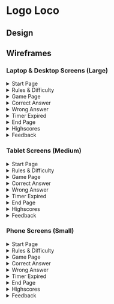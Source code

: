 # Logo Loco

## Design

## Wireframes

### Laptop & Desktop Screens (Large)

<details>
<summary>Start Page</summary>

<img src="./assets/images/laptop-wireframes/laptop-start-page.png"
alt="Large Screen Start Page" width="50%" height="50%">

</details>

<details>
<summary>Rules & Difficulty</summary>

<img src="./assets/images/laptop-wireframes/laptop-rules-difficulty.png"
alt="Large Screen Rules & Difficulty" width="50%" height="50%">

</details>
<details>
<summary>Game Page</summary>

<img src="./assets/images/laptop-wireframes/laptop-game-page.png"
alt="Large Screen Game Page" width="50%" height="50%">

</details>
<details>
<summary>Correct Answer</summary>

<img src="./assets/images/laptop-wireframes/laptop-correct-answer.png"
alt="Large Screen Correct Answer" width="50%" height="50%">

</details>
<details>
<summary>Wrong Answer</summary>

<img src="./assets/images/laptop-wireframes/laptop-wrong-answer.png"
alt="Large Screen Wrong Answer" width="50%" height="50%">

</details>
<details>
<summary>Timer Expired</summary>

<img src="./assets/images/laptop-wireframes/laptop-timer-expired.png"
alt="Large Screen Timer Expired" width="50%" height="50%">

</details>
<details>
<summary>End Page</summary>

<img src="./assets/images/laptop-wireframes/laptop-end-page.png"
alt="Large Screen End Page" width="50%" height="50%">

</details>
<details>
<summary>Highscores</summary>

<img src="./assets/images/laptop-wireframes/laptop-highscores.png"
alt="Large Screen Highscores" width="50%" height="50%">

</details>
<details>
<summary>Feedback</summary>

<img src="./assets/images/laptop-wireframes/laptop-feedback.png"
alt="Large Screen Feedback" width="50%" height="50%">

</details>

### Tablet Screens (Medium)

<details>
<summary>Start Page</summary>

<img src="./assets/images/tablet-wireframes/tablet-start-page.png"
alt="Medium Screen Start Page" width="40%" height="40%">

</details>

<details>
<summary>Rules & Difficulty</summary>

<img src="./assets/images/tablet-wireframes/tablet-rules-difficulty.png"
alt="Medium Screen Rules & Difficulty" width="40%" height="40%">

</details>
<details>
<summary>Game Page</summary>

<img src="./assets/images/tablet-wireframes/tablet-game-page.png"
alt="Medium Screen Game Page" width="40%" height="40%">

</details>
<details>
<summary>Correct Answer</summary>

<img src="./assets/images/tablet-wireframes/tablet-correct-answer.png"
alt="Medium Screen Correct Answer" width="40%" height="40%">

</details>
<details>
<summary>Wrong Answer</summary>

<img src="./assets/images/tablet-wireframes/tablet-wrong-answer.png"
alt="Medium Screen Wrong Answer" width="40%" height="40%">

</details>
<details>
<summary>Timer Expired</summary>

<img src="./assets/images/tablet-wireframes/tablet-timer-expired.png"
alt="Medium Screen Timer Expired" width="40%" height="40%">

</details>
<details>
<summary>End Page</summary>

<img src="./assets/images/tablet-wireframes/tablet-end-page.png"
alt="Medium Screen End Page" width="40%" height="40%">

</details>
<details>
<summary>Highscores</summary>

<img src="./assets/images/tablet-wireframes/tablet-highscores.png"
alt="Medium Screen Highscores" width="40%" height="40%">

</details>
<details>
<summary>Feedback</summary>

<img src="./assets/images/tablet-wireframes/tablet-feedback.png"
alt="Medium Screen Feedback" width="40%" height="40%">

</details>

### Phone Screens (Small)

<details>
<summary>Start Page</summary>

<img src="./assets/images/phone-wireframes/phone-start-page.png"
alt="Small Screen Start Page" width="30%" height="30%">

</details>

<details>
<summary>Rules & Difficulty</summary>

<img src="./assets/images/phone-wireframes/phone-rules-difficulty.png"
alt="Small Screen Rules & Difficulty" width="30%" height="30%">

</details>
<details>
<summary>Game Page</summary>

<img src="./assets/images/phone-wireframes/phone-game-page.png"
alt="Small Screen Game Page" width="30%" height="30%">

</details>
<details>
<summary>Correct Answer</summary>

<img src="./assets/images/phone-wireframes/phone-correct-answer.png"
alt="Small Screen Correct Answer" width="30%" height="30%">

</details>
<details>
<summary>Wrong Answer</summary>

<img src="./assets/images/phone-wireframes/phone-wrong-answer.png"
alt="Small Screen Wrong Answer" width="30%" height="30%">

</details>
<details>
<summary>Timer Expired</summary>

<img src="./assets/images/phone-wireframes/phone-timer-expired.png"
alt="Small Screen Timer Expired" width="30%" height="30%">

</details>
<details>
<summary>End Page</summary>

<img src="./assets/images/phone-wireframes/phone-end-page.png"
alt="Small Screen End Page" width="30%" height="30%">

</details>
<details>
<summary>Highscores</summary>

<img src="./assets/images/phone-wireframes/phone-highscores.png"
alt="Small Screen Highscores" width="30%" height="30%">

</details>
<details>
<summary>Feedback</summary>

<img src="./assets/images/phone-wireframes/phone-feedback.png"
alt="Small Screen Feedback" width="30%" height="30%">

</details>
